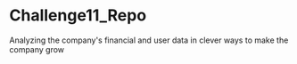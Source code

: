 # Challenge11_Repo
Analyzing the company's financial and user data in clever ways to make the company grow
